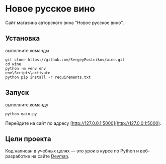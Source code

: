 # Новое русское вино

Сайт магазина авторского вина "Новое русское вино".

## Установка
выполните команды
```
git clone https://github.com/SergeyPostnikov/wine.git
cd wine
python -m venv env
env\Scripts\activate
python pip install -r requirements.txt
```
## Запуск
выполните командy
```
python main.py
```
Перейдите на сайт по адресу [http://127.0.0.1:5000](http://127.0.0.1:5000).

## Цели проекта

Код написан в учебных целях — это урок в курсе по Python и веб-разработке на сайте [Devman](https://dvmn.org).
